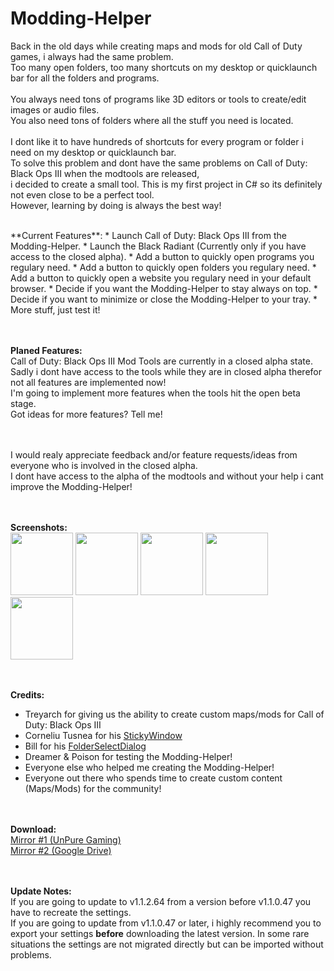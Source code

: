 # Modding-Helper

Back in the old days while creating maps and mods for old Call of Duty games, i always had the same problem.<br>Too many open folders, too many shortcuts on my desktop or quicklaunch bar for all the folders and programs.<br><br>You always need tons of programs like 3D editors or tools to create/edit images or audio files.<br>You also need tons of folders where all the stuff you need is located.<br><br>I dont like it to have hundreds of shortcuts for every program or folder i need on my desktop or quicklaunch bar.<br>To solve this problem and dont have the same problems on Call of Duty: Black Ops III when the modtools are released,<br>i decided to create a small tool. This is my first project in C# so its definitely not even close to be a perfect tool.<br>However, learning by doing is always the best way!

<br>
**Current Features**:
* Launch Call of Duty: Black Ops III from the Modding-Helper.
* Launch the Black Radiant (Currently only if you have access to the closed alpha).
* Add a button to quickly open programs you regulary need.
* Add a button to quickly open folders you regulary need.
* Add a button to quickly open a website you regulary need in your default browser.
* Decide if you want the Modding-Helper to stay always on top.
* Decide if you want to minimize or close the Modding-Helper to your tray.
* More stuff, just test it!

<br><br>
**Planed Features:**<br>
Call of Duty: Black Ops III Mod Tools are currently in a closed alpha state.<br>Sadly i dont have access to the tools while they are in closed alpha therefor not all features are implemented now!<br>I'm going to implement more features when the tools hit the open beta stage.<br>Got ideas for more features? Tell me!

<br><br>I would realy appreciate feedback and/or feature requests/ideas from everyone who is involved in the closed alpha.
<br>I dont have access to the alpha of the modtools and without your help i cant improve the Modding-Helper!

<br><br>
**Screenshots:**<br>
<img src="http://unpure-gaming.de/uploads/ckeditor/image/modding.png" width="100">
<img src="http://unpure-gaming.de/uploads/ckeditor/image/programs.png" width="100">
<img src="http://unpure-gaming.de/uploads/ckeditor/image/folder.png" width="100">
<img src="http://unpure-gaming.de/uploads/ckeditor/image/websites.png" width="100">
<img src="http://unpure-gaming.de/uploads/ckeditor/image/settings.png" width="100">

<br><br>
**Credits:**
* Treyarch for giving us the ability to create custom maps/mods for Call of Duty: Black Ops III
* Corneliu Tusnea for his [StickyWindow](http://www.codeproject.com/Articles/6045/Sticky-Windows-How-to-make-your-top-level-forms-to)
* Bill for his [FolderSelectDialog](https://www.lyquidity.com/devblog/?p=136)
* Dreamer & Poison for testing the Modding-Helper!
* Everyone else who helped me creating the Modding-Helper!
* Everyone out there who spends time to create custom content (Maps/Mods) for the community!

<br><br>
**Download:**
<br>[Mirror #1 (UnPure Gaming)](http://unpure-gaming.de/index/files/download/where/55/target/1)
<br>[Mirror #2 (Google Drive)](http://unpure-gaming.de/index/files/download/where/55/target/2)

<br><br>
**Update Notes:**
<br>If you are going to update to v1.1.2.64 from a version before v1.1.0.47 you have to recreate the settings.
<br>If you are going to update from v1.1.0.47 or later, i highly recommend you to export your settings **before** downloading the latest version. In some rare situations the settings are not migrated directly but can be imported without problems.
<br>
